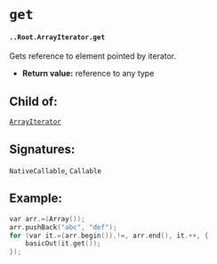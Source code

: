 # `get`

#### `..Root.ArrayIterator.get`

Gets reference to element pointed by iterator.

* **Return value:** reference to any type

## Child of:

[`ArrayIterator`](docs..Root.ArrayIterator.md)

## Signatures:

`NativeCallable`, `Callable`

## Example:

```c
var arr.=(Array());
arr.pushBack("abc", "def");
for (var it.=(arr.begin()).!=, arr.end(), it.++, {
    basicOut(it.get());
});
```